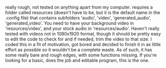 really rough, not tested on anything apart from my computer. requires a folder called resources (doesn't have to be, but it is the default name in the .config file) that contains subfolders 'audio', 'video', 'generated_audio', 'generated_video'. You need to have your background video in 'resources/video', and your stock audio in 'resources/audio'. Haven't really tested with videos not in 1080x1920 format, though it should be pretty easy to edit the code to check for and if needed, trim the video to that size. I coded this in a fit of motivation, got bored and decided to finish it in as little effort as possible so it wouldn't be a complete waste. As of such, it has some really bare and rough edges, with some functions missing. If you're looking for a basic, does the job and editable program, this is the one.
